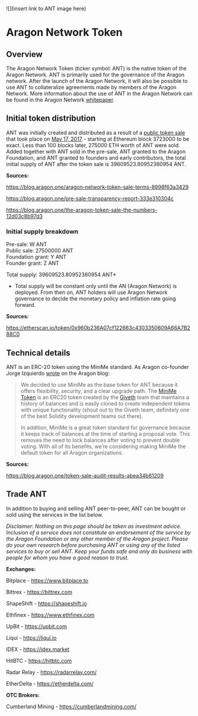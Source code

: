 ![](insert link to ANT image here)

# Aragon Network Token

## Overview

The Aragon Network Token (ticker symbol: ANT) is the native token of the Aragon Network. ANT is primarily used for the governance of the Aragon network. After the launch of the Aragon Network, it will also be possible to use ANT to collateralize agreements made by members of the Aragon Network. More information about the use of ANT in the Aragon Network can be found in the Aragon Network [whitepaper](https://github.com/aragon/whitepaper).

## Initial token distribution

ANT was initially created and distributed as a result of a [public token sale](https://blog.aragon.one/announcing-the-aragon-network-token-sale-fe83fe36902c) that took place on [May 17, 2017](https://blog.aragon.one/final-token-sale-recap-1ac64ab7cfcd) - starting at Ethereum block 3723000 to be exact. Less than 100 blocks later, 275000 ETH worth of ANT were sold. Added together with ANT sold in the pre-sale, ANT granted to the Aragon Foundation, and ANT granted to founders and early contributors, the total initial supply of ANT after the token sale is 39609523.80952380954 ANT.

**Sources:**

https://blog.aragon.one/aragon-network-token-sale-terms-8998f63a3429

https://blog.aragon.one/pre-sale-transparency-report-333e310304c

https://blog.aragon.one/the-aragon-token-sale-the-numbers-12d03c8b97d3

### Initial supply breakdown

Pre-sale: W ANT  
Public sale: 27500000 ANT  
Foundation grant: Y ANT  
Founder grant: Z ANT  

Total supply: 39609523.80952380954 ANT*

* Total supply will be constant only until the AN (Aragon Network) is deployed. From then on, ANT holders will use Aragon Network governance to decide the monetary policy and inflation rate going forward.

**Sources:**

https://etherscan.io/token/0x960b236A07cf122663c4303350609A66A7B288C0

## Technical details

ANT is an ERC-20 token using the MiniMe standard. As Aragon co-founder Jorge Izquierdo [wrote](https://blog.aragon.one/aragon-token-sale-technical-overview-9c2a4b910755) on the Aragon blog:

> We decided to use MiniMe as the base token for ANT because it offers flexibility, security, and a clear upgrade path. The [MiniMe Token](https://github.com/Giveth/minime) is an ERC20 token created by the [Giveth](http://giveth.io/) team that maintains a history of balances and is easily cloned to create independent tokens with unique functionality (shout out to the Giveth team, definitely one of the best Solidity development teams out there).
> 
> In addition, MiniMe is a great token standard for governance because it keeps track of balances at the time of starting a proposal vote. This removes the need to lock balances after voting to prevent double voting. With all of its benefits, we’re considering making MiniMe the default token for all Aragon organizations.

**Sources:**

https://blog.aragon.one/token-sale-audit-results-abea34b61209

## Trade ANT

In addition to buying and selling ANT peer-to-peer, ANT can be bought or sold using the services in the list below.

_Disclaimer: Nothing on this page should be taken as investment advice. Inclusion of a service does not constitute an endorsement of the service by the Aragon Foundation or any other member of the Aragon project. Please do your own research before purchasing ANT or using any of the listed services to buy or sell ANT. Keep your funds safe and only do business with people for whom you have a good reason to trust._

**Exchanges:**

Bitplace - https://www.bitplace.to

Bittrex - https://bittrex.com

ShapeShift - https://shapeshift.io

Ethfinex - https://www.ethfinex.com

UpBit - https://upbit.com

Liqui - https://liqui.io

IDEX - https://idex.market

HitBTC - https://hitbtc.com

Radar Relay - https://radarrelay.com/

EtherDelta - https://etherdelta.com/

**OTC Brokers:**

Cumberland Mining - https://cumberlandmining.com/
